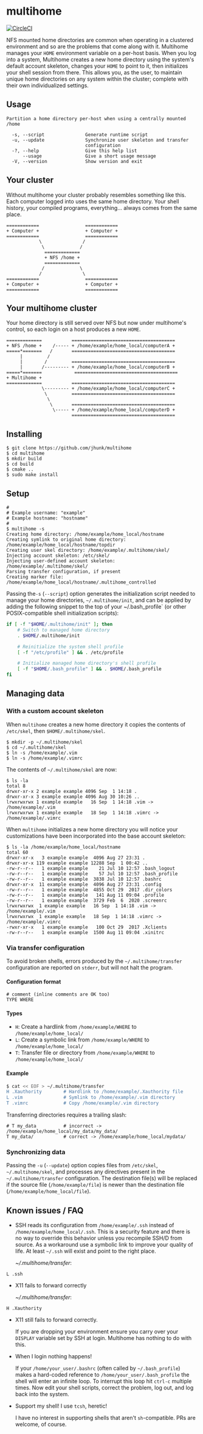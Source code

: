 # multihome

[![CircleCI](https://circleci.com/gh/jhunkeler/multihome.svg?style=svg)](https://circleci.com/gh/jhunkeler/multihome)

NFS mounted home directories are common when operating in a clustered environment and so are the problems that come along with it. Multihome manages your `HOME` environment variable on a per-host basis. When you log into a system, Multihome creates a new home directory using the system's default account skeleton, changes your `HOME` to point to it, then initializes your shell session from there. This allows you, as the user, to maintain unique home directories on any system within the cluster; complete with their own individualized settings.

## Usage

```
Partition a home directory per-host when using a centrally mounted /home

  -s, --script               Generate runtime script
  -u, --update               Synchronize user skeleton and transfer
                             configuration
  -?, --help                 Give this help list
      --usage                Give a short usage message
  -V, --version              Show version and exit
```

## Your cluster

Without multihome your cluster probably resembles something like this. Each computer logged into uses the same home directory. Your shell history, your compiled programs, everything... always comes from the same place.

```
============                 ============
+ Computer +                 + Computer +
============                 ============
            \               /
             \             /
              =============
              + NFS /home +
              =============
             /             \
            /               \
============                 ============
+ Computer +                 + Computer +
============                 ============
```

## Your multihome cluster

Your home directory is still served over NFS but now under multihome's control, so each login on a host produces a new `HOME`. 

```
=============           ======================================
+ NFS /home +    /----- + /home/example/home_local/computerA +
=====*=======   /       ======================================
     |         /         
     |        /         ======================================
     |       /--------- + /home/example/home_local/computerB +
=====*=======            ======================================
+ Multihome +           
=============           ======================================
             \--------- + /home/example/home_local/computerC +
              \         ======================================
               \          
                \       ======================================
                 \----- + /home/example/home_local/computerD +
                        ======================================
```

## Installing

```
$ git clone https://github.com/jhunk/multihome
$ cd multihome
$ mkdir build
$ cd build
$ cmake ..
$ sudo make install
```

## Setup

```
#
# Example username: "example"
# Example hostname: "hostname"
#
$ multihome -s
Creating home directory: /home/example/home_local/hostname
Creating symlink to original home directory: /home/example/home_local/hostname/topdir
Creating user skel directory: /home/example/.multihome/skel/
Injecting account skeleton: /etc/skel/
Injecting user-defined account skeleton: /home/example/.multihome/skel/
Parsing transfer configuration, if present
Creating marker file: /home/example/home_local/hostname/.multihome_controlled
```

Passing the`-s` (`--script`) option generates the initialization script needed to manage your home directories, `~/.multihome/init`, and can be applied by adding the following snippet to the top of your ~/.bash_profile` (or other POSIX-compatible shell initialization scripts):

```bash
if [ -f "$HOME/.multihome/init" ]; then
    # Switch to managed home directory
    . $HOME/.multihome/init

    # Reinitialize the system shell profile
    [ -f "/etc/profile" ] && . /etc/profile

    # Initialize managed home directory's shell profile
    [ -f "$HOME/.bash_profile" ] && . $HOME/.bash_profile
fi
```

## Managing data

### With a custom account skeleton

When `multihome` creates a new home directory it copies the contents of `/etc/skel`, then `$HOME/.multihome/skel`.

```
$ mkdir -p ~/.multihome/skel
$ cd ~/.multihome/skel
$ ln -s /home/example/.vim
$ ln -s /home/example/.vimrc
```

The contents of `~/.multihome/skel` are now:

```
$ ls -la
total 8
drwxr-xr-x 2 example example 4096 Sep  1 14:18 .
drwxr-xr-x 3 example example 4096 Aug 30 10:26 ..
lrwxrwxrwx 1 example example   16 Sep  1 14:18 .vim -> /home/example/.vim
lrwxrwxrwx 1 example example   18 Sep  1 14:18 .vimrc -> /home/example/.vimrc
```

When `multihome` initializes a new home directory you will notice your customizations have been incorporated into the base account skeleton:

```
$ ls -la /home/example/home_local/hostname
total 60
drwxr-xr-x   3 example example  4096 Aug 27 23:31 .
drwxr-xr-x 119 example example 12288 Sep  1 00:42 ..
-rw-r--r--   1 example example    21 Jul 10 12:57 .bash_logout
-rw-r--r--   1 example example    57 Jul 10 12:57 .bash_profile
-rw-r--r--   1 example example  3838 Jul 10 12:57 .bashrc
drwxr-xr-x  11 example example  4096 Aug 27 23:31 .config
-rw-r--r--   1 example example  4855 Oct 29  2017 .dir_colors
-rw-r--r--   1 example example   141 Aug 11 09:04 .profile
-rw-r--r--   1 example example  3729 Feb  6  2020 .screenrc
lrwxrwxrwx  1 example example   16 Sep  1 14:18 .vim -> /home/example/.vim
lrwxrwxrwx  1 example example   18 Sep  1 14:18 .vimrc -> /home/example/.vimrc
-rwxr-xr-x   1 example example   100 Oct 29  2017 .Xclients
-rw-r--r--   1 example example  1500 Aug 11 09:04 .xinitrc
```

### Via transfer configuration


To avoid broken shells, errors produced by the `~/.multihome/transfer` configuration are reported on `stderr`, but will not halt the program.

#### Configuration format

```
# comment (inline comments are OK too)
TYPE WHERE
```

#### Types

- `H`: Create a hardlink from `/home/example/WHERE` to `/home/example/home_local/`
- `L`: Create a symbolic link from `/home/example/WHERE` to `/home/example/home_local/`
- `T`: Transfer file or directory from `/home/example/WHERE` to `/home/example/home_local/`

#### Example

```bash
$ cat << EOF > ~/.multihome/transfer
H .Xauthority        # Hardlink to /home/example/.Xauthority file
L .vim               # Symlink to /home/example/.vim directory
T .vimrc             # Copy /home/example/.vim directory
```

Transferring directories requires a trailing slash:

```
# T my_data          # incorrect -> /home/example/home_local/my_data/my_data/
T my_data/           # correct -> /home/example/home_local/mydata/
```

### Synchronizing data

Passing the `-u` (`--update`) option copies files from `/etc/skel`, `~/.multihome/skel`, and processes any directives present in the `~/.multihome/transfer` configuration. The destination file(s) will be replaced if the source file (`/home/example/file`) is newer than the destination file (`/home/example/home_local/file`).

## Known issues / FAQ

* SSH reads its configuration from `/home/example/.ssh` instead of `/home/example/home_local/.ssh`. This is a security feature and there is no way to override this behavior unless you recompile SSH/D from source. As a workaround use a symbolic link to improve your quality of life. At least `~/.ssh` will exist and point to the right place.

    *~/.multihome/transfer*:
```
L .ssh
```

* X11 fails to forward correctly

    *~/.multihome/transfer*:
```
H .Xauthority
``` 

* X11 still fails to forward correctly.

    If you are dropping your environment ensure you carry over your `DISPLAY` variable set by SSH at login. Multihome has nothing to do with this.

* When I login nothing happens!

    If your `/home/your_user/.bashrc` (often called by `~/.bash_profile`) makes a hard-coded reference to `/home/your_user/.bash_profile` the shell will enter an infinite loop. To interrupt this loop hit `ctrl-c` multiple times. Now edit your shell scripts, correct the problem, log out, and log back into the system.

* Support my shell! I use `tcsh`, heretic!

    I have no interest in supporting shells that aren't `sh`-compatible. PRs are welcome, of course.

